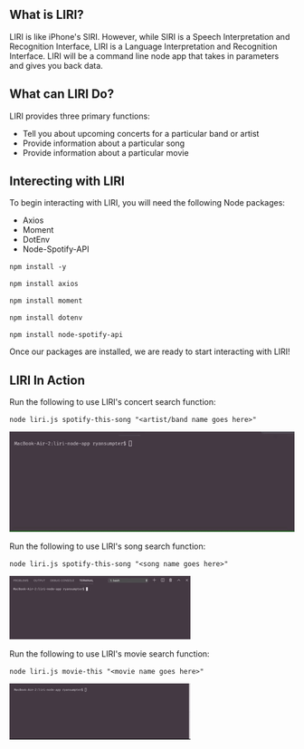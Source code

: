 ## What is LIRI?

LIRI is like iPhone's SIRI. However, while SIRI is a Speech Interpretation and Recognition Interface, LIRI is a Language Interpretation and Recognition Interface. LIRI will be a command line node app that takes in parameters and gives you back data.

## What can LIRI Do?

LIRI provides three primary functions:
  * Tell you about upcoming concerts for a particular band or artist
  * Provide information about a particular song
  * Provide information about a particular movie

## Interecting with LIRI

To begin interacting with LIRI, you will need the following Node packages: 
  * Axios
  * Moment
  * DotEnv
  * Node-Spotify-API

```
npm install -y
```
```
npm install axios
```
```
npm install moment
```
```
npm install dotenv
```
```
npm install node-spotify-api
```

Once our packages are installed, we are ready to start interacting with LIRI!

## LIRI In Action

Run the following to use LIRI's concert search function:
```
node liri.js spotify-this-song "<artist/band name goes here>"
```
![](concert-this.gif)

Run the following to use LIRI's song search function:
```
node liri.js spotify-this-song "<song name goes here>"
```
![](spotify-this-song.gif)

Run the following to use LIRI's movie search function:
```
node liri.js movie-this "<movie name goes here>"
```
![](movie-this.gif)
